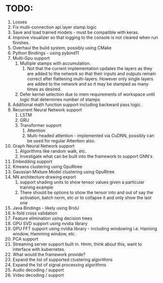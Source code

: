 # TODO:
1. Losses
2. Fix multi-connection api layer stamp logic
3. Save and load trained models - must be compatible with keras.
4. Improve visualizer so that logging to the console is not cleared when run finishes.
5. Overhaul the build system, possibly using CMake
6. Python Bindings - using pybind11
7. Multi-Gpu support
   1. Multiple stamps with accumulation.
      1. Not that the current implementation updates the layers as they are added to the network so that their inputs and outputs remain correct after flattening multi-layers. However only single layers are added to the network and so it may be stamped as many times as desired.
   2. Defer kernel selection due to mem requirements of workspace until logic that determines number of stamps
8. Additional math function support including backward pass logic.
9. Recurrent Neural Network support
   1. LSTM
   1. GRU
   1. Transformer support
      1. Attention 
      1. Multi-headed attention - implemented via CuDNN, possibly can be used for regular Attention also.
10. Graph Neural Network support
    1. Algorithms like random walk, etc.
    1. Investigate what can be built into the framework to support GNN's
11. Embedding support
12. Kmeans clustering using GpuRtree
13. Gaussian Mixture Model clustering using GpuRtree
14. NN architecture drawing export
    1. support shading units to show tensor values given a particular training example
    2. There should be options to show the tensor into and out of say the activation, batch norm, etc or to collapse it and only show the last one
15. Java Bindings - likely using BridJ
16. k-fold cross validation
17. Feature elimination using decision trees
18. GPU SVD support using nvidia library
19. GPU FFT support using nvidia library - including windowing i.e. Hanning window, Hamming window, etc.
20. PCA support
21. Streaming server support built in. Hmm, think about this, want to interface with kubernetes.
22. What would the framework provide?
23. Expand the list of supported clustering algorithms
24. Expand the list of signal processing algorithms
25. Audio decoding / support
26. Video decoding / support
